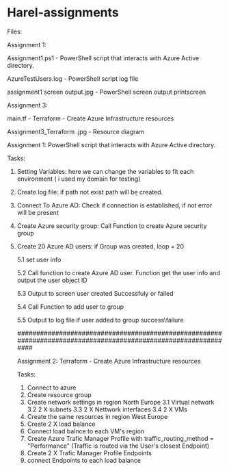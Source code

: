 # Harel-assignments

Files:

Assignment 1:

Assignment1.ps1 - PowerShell script that interacts with Azure Active directory.

AzureTestUsers.log - PowerShell script log file

assignment1 screen output.jpg - PowerShell screen output printscreen

Assignment 3:

main.tf - Terraform - Create Azure Infrastructure resources

Assignment3_Terraform .jpg - Resource diagram 


Assignment 1: PowerShell script that interacts with Azure Active directory.

Tasks:
1. Setting Variables: here we can change the variables to fit each environment ( i used my domain for testing)
2. Create log file: if path not exist path will be created.
3. Connect To Azure AD: Check if connection is established, if not error will be present 
4. Create Azure security group: Call Function to create Azure security group
5. Create 20 Azure AD users: if Group was created, loop = 20

    5.1 set user info
    
    5.2 Call function to create Azure AD user. Function get the user info and output the user object ID
    
    5.3 Output to screen user created Successfuly or failed
    
    5.4 Call Function to add user to group
    
    5.5 Output to log file if user added to group success\failure
    
    ################################################################################################################
    
    Assignment 2: Terraform - Create Azure Infrastructure resources
    
    Tasks:
      1. Connect to azure
      2. Create resource group 
      3. Create network settings in region North Europe
          3.1 Virtual network
          3.2 2 X subnets
          3.3 2 X  Nettwork interfaces
          3.4 2 X VMs
      4. Create the same resources in region West Europe
      5. Create 2 X load balance
      6. Connect load balnce to each VM's region
      7. Create Azure Trafic Manager Profile with traffic_routing_method = "Performance" (Traffic is routed via the User's closest Endpoint)
      8. Create 2 X Trafic Manager Profile Endpoints
      9. connect Endpoints to each load balance
      
